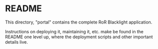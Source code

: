 # README

This directory, "portal" contains the complete RoR Blacklight application.

Instructions on deploying it, maintaining it, etc. make be found in the README 
one level up, where the deployment scripts and other important details
live.